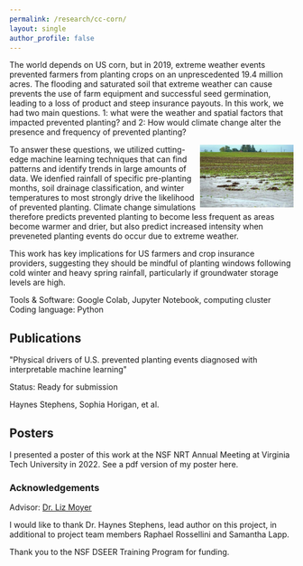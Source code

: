 ```yaml
---
permalink: /research/cc-corn/
layout: single
author_profile: false
---
```

The world depends on US corn, but in 2019, extreme weather events prevented farmers from planting crops on an unprescedented 19.4 million acres. The flooding and saturated soil that extreme weather can cause prevents the use of farm equipment and successful seed germination, leading to a loss of product and steep insurance payouts. In this work, we had two main questions. 1: what were the weather and spatial factors that impacted prevented planting? and 2: How would climate change alter the presence and frequency of prevented planting?

<img align="right" width="33%" margin-left="20px" src="/assets/images/pp.jpg">

To answer these questions, we utilized cutting-edge machine learning techniques that can find patterns and identify trends in large amounts of data. We idenfied rainfall of specific pre-planting months, soil drainage classification, and winter temperatures to most strongly drive the likelihood of prevented planting. Climate change simulations therefore predicts prevented planting to become less frequent as areas become warmer and drier, but also predict increased intensity when preveneted planting events do occur due to extreme weather. 

This work has key implications for US farmers and crop insurance providers, suggesting they should be mindful of planting windows following cold winter and heavy spring rainfall, particularly if groundwater storage levels are high.

Tools & Software: Google Colab, Jupyter Notebook, computing cluster
Coding language: Python

## Publications
"Physical drivers of U.S. prevented planting events diagnosed with interpretable machine learning"

Status: Ready for submission

Haynes Stephens, Sophia Horigan, et al.

## Posters

I presented a poster of this work at the NSF NRT Annual Meeting at Virginia Tech University in 2022. See a pdf version of my poster here.

### Acknowledgements

Advisor: [Dr. Liz Moyer](https://geosci.uchicago.edu/~moyer/MoyerWebsite/Home%20Page/HomePage.html)

I would like to thank Dr. Haynes Stephens, lead author on this project, in additional to project team members Raphael Rossellini and Samantha Lapp. 

Thank you to the NSF DSEER Training Program for funding.
